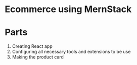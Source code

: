 # Ecommerce using MernStack

# Parts

1. Creating React app
2. Configuring all necessary tools and extensions to be use
3. Making the product card
